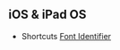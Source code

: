 ## iOS & iPad OS

- Shortcuts [Font Identifier](https://www.icloud.com/shortcuts/8a8cba4ede2e403f84b16e0455e8f3fc)
